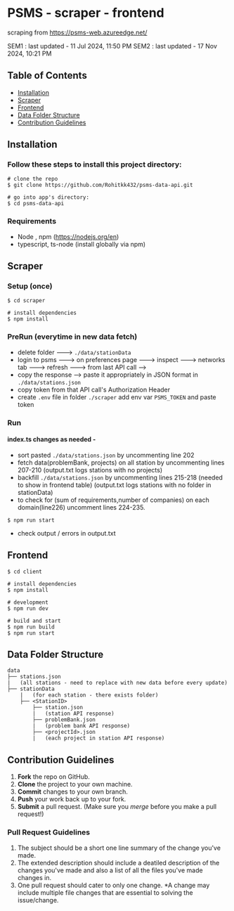 # PSMS - scraper - frontend

scraping from https://psms-web.azureedge.net/

SEM1 : last updated - 11 Jul 2024, 11:50 PM
SEM2 : last updated - 17 Nov 2024, 10:21 PM

## Table of Contents
- [Installation](#installation)
- [Scraper](#scraper)
- [Frontend](#frontend)
- [Data Folder Structure](#data-folder-structure)
- [Contribution Guidelines](#contribution-guidelines)

## Installation

### Follow these steps to install this project directory:

```
# clone the repo
$ git clone https://github.com/Rohitkk432/psms-data-api.git

# go into app's directory:
$ cd psms-data-api

```

### Requirements

- Node , npm (https://nodejs.org/en)
- typescript, ts-node (install globally via npm)

## Scraper

### Setup (once)

```
$ cd scraper

# install dependencies
$ npm install
```

### PreRun (everytime in new data fetch)

- delete folder ---> <code>./data/stationData</code>
- login to psms ---> on preferences page ---> inspect ---> networks tab --->  refresh  ---> from last API call -->
- copy the response --> paste it appropriately in JSON format in <code>./data/stations.json</code>
- copy token from that API call's Authorization Header
- create <code>.env</code> file in folder <code>./scraper</code> add env var <code>PSMS_TOKEN</code> and paste token

### Run

#### index.ts changes as needed -
- sort pasted <code>./data/stations.json</code> by uncommenting line 202
- fetch data(problemBank, projects) on all station by uncommenting lines 207-210 (output.txt logs stations with no projects)
- backfill <code>./data/stations.json</code> by uncommenting lines 215-218 (needed to show in frontend table) (output.txt logs stations with no folder in stationData)
- to check for (sum of requirements,number of companies) on each domain(line226) uncomment lines 224-235.

```
$ npm run start
```

- check output / errors in output.txt

## Frontend

```
$ cd client

# install dependencies
$ npm install

# development
$ npm run dev

# build and start
$ npm run build
$ npm run start
```

## Data Folder Structure

```
data
├── stations.json
|   (all stations - need to replace with new data before every update)
├── stationData
    |   (for each station - there exists folder)
    ├── <StationID>
        ├── station.json
        |   (station API response)
        ├── problemBank.json
        |   (problem bank API response)
        ├── <projectId>.json
        |   (each project in station API response)
```

## Contribution Guidelines
1. **Fork** the repo on GitHub.
2. **Clone** the project to your own machine.
3. **Commit** changes to your own branch.
4. **Push** your work back up to your fork.
5. **Submit** a pull request.
(Make sure you *merge* before you make a pull request!)

### Pull Request Guidelines
1. The subject should be a short one line summary of the change you've made.
2. The extended description should include a deatiled description of the changes you've made and also a list of all the files you've made changes in.
3. One pull request should cater to only one change. *A change may include multiple file changes that are essential to solving the issue/change.


